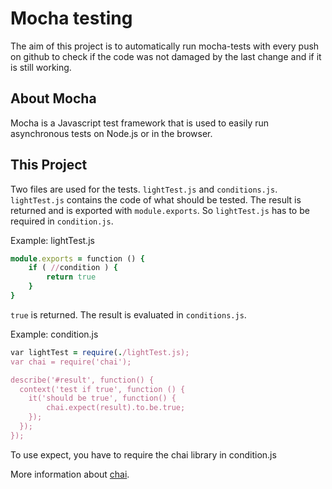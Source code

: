 # Mocha testing

The aim of this project is to automatically run mocha-tests with every push on github to check if the code was not damaged by the last change and if it is still working.

## About Mocha
Mocha is a Javascript test framework that is used to easily run asynchronous tests on Node.js or in the browser.

## This Project

Two files are used for the tests. `lightTest.js` and `conditions.js`.
`lightTest.js` contains the code of what should be tested. The result is returned and is exported with `module.exports`. So `lightTest.js` has to be required in `condition.js`.<br>

Example:
lightTest.js

```ruby
module.exports = function () { 
    if ( //condition ) {
        return true
    }
}
```

`true` is returned. The result is evaluated in `conditions.js`. <br>

Example: 
condition.js

```ruby
var lightTest = require(./lightTest.js);
var chai = require('chai');

describe('#result', function() {
  context('test if true', function () {  
    it('should be true', function() {
        chai.expect(result).to.be.true;
    });
  });
});
```

To use expect, you have to require the chai library in condition.js

More information about [chai](https://www.chaijs.com/).